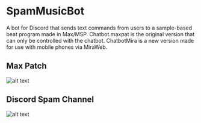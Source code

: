 # SpamMusicBot

A bot for Discord that sends text commands from users to a sample-based beat program made in Max/MSP. Chatbot.maxpat is the original version that can only be controlled with the chatbot. ChatbotMira is a new version made for use with mobile phones via MiraWeb.

## Max Patch
![alt text](https://i.imgur.com/SGCC0Hr.png)

## Discord Spam Channel
![alt text](https://i.imgur.com/g82P8KH.png)
